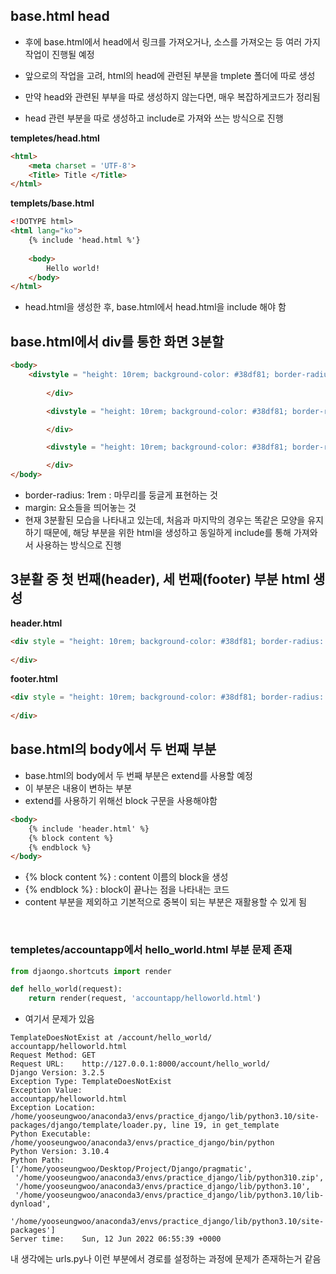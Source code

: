 ## base.html head

* 후에 base.html에서 head에서 링크를 가져오거나, 소스를 가져오는 등 여러 가지 작업이 진행될 예정
* 앞으로의 작업을 고려, html의 head에 관련된 부분을 tmplete 폴더에 따로 생성

* 만약 head와 관련된 부부을 따로 생성하지 않는다면, 매우 복잡하게코드가 정리됨
* head 관련 부분을 따로 생성하고 include로 가져와 쓰는 방식으로 진행



__templetes/head.html__

```html
<html>
   	<meta charset = 'UTF-8'>
    <Title> Title </Title>
</html>
```



__templets/base.html__

```html
<!DOTYPE html>
<html lang="ko">
    {% include 'head.html %'}
    
    <body>
        Hello world!
    </body>
</html>
```

* head.html을 생성한 후, base.html에서 head.html을  include 해야 함



## base.html에서 div를 통한 화면 3분할

```html
<body>
   	<divstyle = "height: 10rem; background-color: #38df81; border-radius: 1rem; margin: 2rem">
            
        </div>

        <divstyle = "height: 10rem; background-color: #38df81; border-radius: 1rem; margin: 2rem">

        </div>

        <divstyle = "height: 10rem; background-color: #38df81; border-radius: 1rem; margin: 2rem">

        </div>
</body>
```

* border-radius: 1rem : 마무리를 둥글게 표현하는 것
* margin: 요소들을 띄어놓는 것
* 현재 3분활된 모습을 나타내고 있는데, 처음과 마지막의 경우는 똑같은 모양을 유지하기 때문에, 해당 부분을 위한 html을 생성하고 동일하게 include를 통해 가져와서 사용하는 방식으로 진행



##  3분활 중 첫 번째(header), 세 번째(footer) 부분 html 생성

__header.html__

```html
<div style = "height: 10rem; background-color: #38df81; border-radius: 1rem; margin: 2rem">
            
</div>
```

__footer.html__

```html
<div style = "height: 10rem; background-color: #38df81; border-radius: 1rem; margin: 2rem">
    
</div>
```



## base.html의 body에서 두 번째 부분

* base.html의 body에서 두 번째 부분은 extend를 사용할 예정
* 이 부분은 내용이 변하는 부분
* extend를 사용하기 위해선 block 구문을 사용해야함

```html
<body>
    {% include 'header.html' %}
    {% block content %}
    {% endblock %}
</body>
```

* {% block content %}  :  content 이름의 block을 생성
* {% endblock %} : block이 끝나는 점을 나타내는 코드
* content 부분을 제외하고 기본적으로 중복이 되는 부분은 재활용할 수 있게 됨

​                                                                                                                    



### templetes/accountapp에서 hello_world.html 부분 문제 존재

```python
from djaongo.shortcuts import render

def hello_world(request):
    return render(request, 'accountapp/helloworld.html')
```

* 여기서 문제가 있음

```
TemplateDoesNotExist at /account/hello_world/
accountapp/helloworld.html
Request Method:	GET
Request URL:	http://127.0.0.1:8000/account/hello_world/
Django Version:	3.2.5
Exception Type:	TemplateDoesNotExist
Exception Value:	
accountapp/helloworld.html
Exception Location:	/home/yooseungwoo/anaconda3/envs/practice_django/lib/python3.10/site-packages/django/template/loader.py, line 19, in get_template
Python Executable:	/home/yooseungwoo/anaconda3/envs/practice_django/bin/python
Python Version:	3.10.4
Python Path:	
['/home/yooseungwoo/Desktop/Project/Django/pragmatic',
 '/home/yooseungwoo/anaconda3/envs/practice_django/lib/python310.zip',
 '/home/yooseungwoo/anaconda3/envs/practice_django/lib/python3.10',
 '/home/yooseungwoo/anaconda3/envs/practice_django/lib/python3.10/lib-dynload',
 '/home/yooseungwoo/anaconda3/envs/practice_django/lib/python3.10/site-packages']
Server time:	Sun, 12 Jun 2022 06:55:39 +0000
```

내 생각에는 urls.py나 이런 부분에서 경로를 설정하는 과정에 문제가 존재하는거 같음




